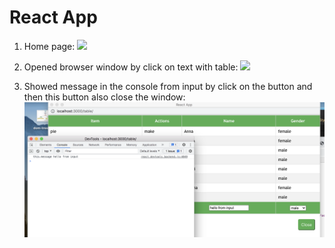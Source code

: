 # React App

1. Home page:
![](images/homePage.png)

2. Opened browser window by click on text with table:
![](images/table.png)

3. Showed message in the console from input by click on the button and then this button also close the window:
![](images/console.png)
